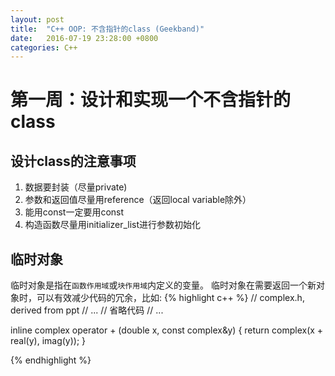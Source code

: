 ```yaml
---
layout: post
title:  "C++ OOP: 不含指针的class (Geekband)"
date:   2016-07-19 23:28:00 +0800
categories: C++
---
```

# 第一周：设计和实现一个不含指针的class

## 设计class的注意事项
1. 数据要封装（尽量private)
2. 参数和返回值尽量用reference（返回local variable除外）
3. 能用const一定要用const
4. 构造函数尽量用initializer_list进行参数初始化

## 临时对象
临时对象是指在`函数作用域`或`块作用域`内定义的变量。
临时对象在需要返回一个新对象时，可以有效减少代码的冗余，比如:
{% highlight c++ %}
// complex.h, derived from ppt
// ...
// 省略代码
// ...

inline complex
operator + (double x, const complex&y) 
{
  return complex(x + real(y), imag(y));
}

{% endhighlight %}
